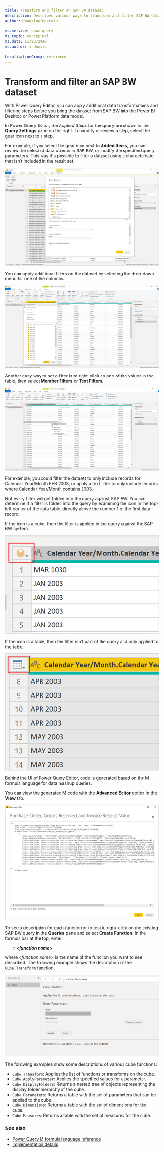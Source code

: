 ```yaml
---
title: Transform and filter an SAP BW dataset
description: Describes various ways to transform and filter SAP BW datasets in the Power Query Editor.
author: dougklopfenstein

ms.service: powerquery
ms.topic: conceptual
ms.date: 11/23/2020
ms.author: v-douklo

LocalizationGroup: reference
---
```


# Transform and filter an SAP BW dataset

With Power Query Editor, you can apply additional data transformations and filtering steps before you bring the dataset from SAP BW into the Power BI Desktop or Power Platform data model.

In Power Query Editor, the *Applied Steps* for the query are shown in the **Query Settings** pane on the right. To modify or review a step, select the gear icon next to a step.

For example, if you select the gear icon next to **Added Items**, you can review the selected data objects in SAP BW, or modify the specified query parameters. This way it's possible to filter a dataset using a characteristic that isn't included in the result set.

![Add items dialog](add-items-dialog.png)

You can apply additional filters on the dataset by selecting the drop-down menu for one of the columns. 

![Filter from column](filter-from-column.png)

Another easy way to set a filter is to right-click on one of the values in the table, then select **Member Filters** or **Text Filters**.

![Filter from a value in the table](filter-from-table-value.png)

For example, you could filter the dataset to only include records for Calendar Year/Month FEB 2003, or apply a text filter to only include records where Calendar Year/Month contains 2003.

Not every filter will get folded into the query against SAP BW. You can determine if a filter is folded into the query by examining the icon in the top-left corner of the data table, directly above the number 1 of the first data record.

If the icon is a cube, then the filter is applied in the query against the SAP BW system.

![Top left corner of table showing cube icon](cube-icon.png)

If the icon is a table, then the filter isn't part of the query and only applied to the table.

![Top left corner of table showing table icon](table-icon.png)

Behind the UI of Power Query Editor, code is generated based on the M formula language for data mashup queries.

You can view the generated M code with the **Advanced Editor** option in the **View** tab.

![Generated M code in the Advanced Editor](generated-m-code.png)

To see a description for each function or to test it, right-click on the existing SAP BW query in the **Queries** pane and select **Create Function**. In the formula bar at the top, enter:

&nbsp;&nbsp;&nbsp;&nbsp;&nbsp;&nbsp;**= \<_function name_>**

where <_function name_> is the name of the function you want to see described. The following example shows the description of the `Cube.Transform` function.

![Image of the create function dialog box showing information about the Cube.Transform function](cube-transform-definition.png)

The following examples show some descriptions of various cube functions:

* `Cube.Transform`: Applies the list of functions or transforms on the cube.
* `Cube.ApplyParameter`: Applies the specified values for a parameter.
* `Cube.DisplayFolders`: Returns a nested tree of objects representing the display folder hierarchy of the cube.
* `Cube.Parameters`: Returns a table with the set of parameters that can be applied to the cube.
* `Cube.Dimensions`: Returns a table with the set of dimensions for the cube.
* `Cube.Measures`: Returns a table with the set of measures for the cube.


### See also

* [Power Query M formula language reference](https://docs.microsoft.com/powerquery-m/)
* [Implementation details](implementation-details.md)